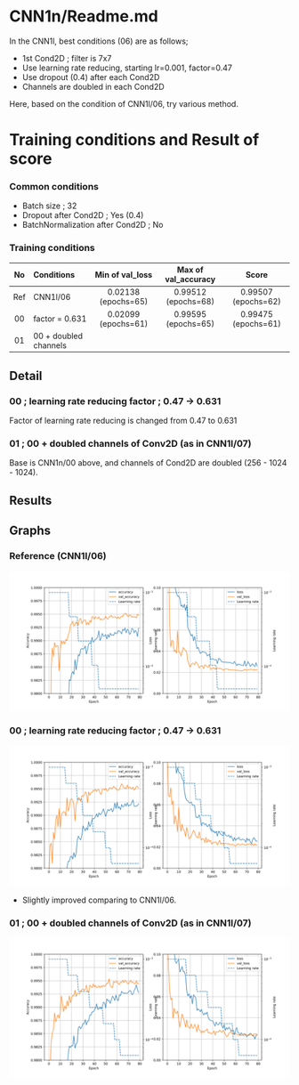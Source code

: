# CNN1n/Readme.md
In the CNN1l, best conditions (06) are as follows;
- 1st Cond2D ; filter is 7x7
- Use learning rate reducing, starting lr=0.001, factor=0.47
- Use dropout (0.4) after each Cond2D
- Channels are doubled in each Cond2D

Here, based on the condition of CNN1l/06, try various method.

# Training conditions and Result of score
### Common conditions
- Batch size ; 32
- Dropout after Cond2D ; Yes (0.4)
- BatchNormalization after Cond2D ; No

### Training conditions
| No| Conditions | Min of val_loss | Max of val_accuracy | Score |
|:-:| :-- | :-: | :-: | :-: |
|Ref| CNN1l/06 | 0.02138 (epochs=65)| 0.99512 (epochs=68) | 0.99507 (epochs=62)|
| 00| factor = 0.631 |0.02099 (epochs=61) |0.99595 (epochs=65) | 0.99475 (epochs=61)|
| 01| 00 + doubled channels| | | |


## Detail
### 00 ; learning rate reducing factor ; 0.47 -> 0.631
Factor of learning rate reducing is changed from 0.47 to 0.631

### 01 ; 00 + doubled channels of Conv2D (as in CNN1l/07)
Base is CNN1n/00 above, and channels of Cond2D are doubled (256 - 1024 - 1024).

## Results

## Graphs
### Reference (CNN1l/06)
![graphs of accuracy and loss](../CNN1l/06/CNN1l_06.svg)

### 00 ; learning rate reducing factor ; 0.47 -> 0.631
![graphs of accuracy and loss](./00/CNN1n_00.svg)
- Slightly improved comparing to CNN1l/06.

### 01 ; 00 + doubled channels of Conv2D (as in CNN1l/07)
![graphs of accuracy and loss](./01/CNN1n_01.svg)
